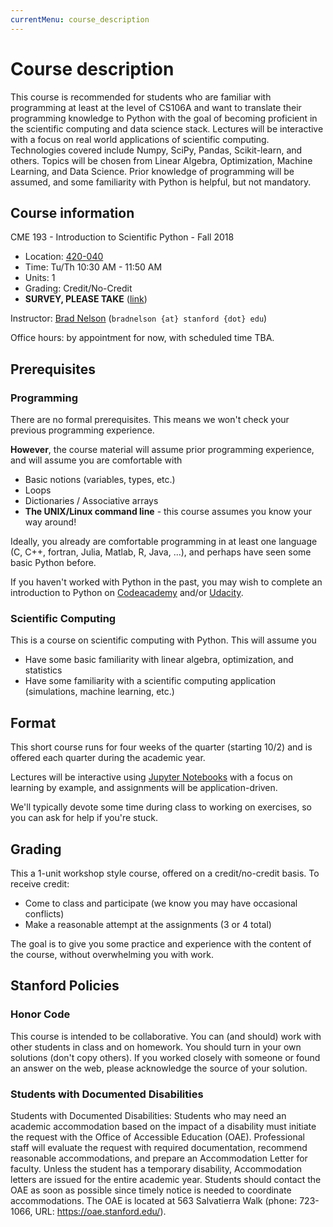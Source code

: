 ```yaml
---
currentMenu: course_description
---
```


# Course description

This course is recommended for students who are familiar with programming at least at the level of CS106A and want to translate their programming knowledge to Python with the goal of becoming proficient in the scientific computing and data science stack. Lectures will be interactive with a focus on real world applications of scientific computing. Technologies covered include Numpy, SciPy, Pandas, Scikit-learn, and others. Topics will be chosen from Linear Algebra, Optimization, Machine Learning, and Data Science. Prior knowledge of programming will be assumed, and some familiarity with Python is helpful, but not mandatory.

## Course information

CME 193 - Introduction to Scientific Python - Fall 2018
- Location: [420-040](https://campus-map.stanford.edu/?srch=420-040)
- Time: Tu/Th 10:30 AM - 11:50 AM
- Units: 1
- Grading: Credit/No-Credit
- **SURVEY, PLEASE TAKE** ([link](http://goo.gl/forms/ggfdEUYxQL))

Instructor:
[Brad Nelson](https://stanford.edu/~bjnelson/) (`bradnelson {at} stanford {dot} edu`)

Office hours: by appointment for now, with scheduled time TBA.

## Prerequisites

### Programming

There are no formal prerequisites. This means we won't check your previous programming experience.

**However**, the course material will assume prior programming experience, and will assume you are comfortable with

* Basic notions (variables, types, etc.)
* Loops
* Dictionaries / Associative arrays
* **The UNIX/Linux command line** - this course assumes you know your way around!

Ideally, you already are comfortable programming in at least one language (C, C++, fortran, Julia, Matlab, R, Java, ...), and perhaps have seen some basic Python before.

If you haven't worked with Python in the past, you may wish to complete an introduction to Python on [Codeacademy](http://www.codecademy.com/en/tracks/python)
and/or [Udacity](https://www.udacity.com/course/cs101).

### Scientific Computing

This is a course on scientific computing with Python.  This will assume you
* Have some basic familiarity with linear algebra, optimization, and statistics
* Have some familiarity with a scientific computing application (simulations, machine learning, etc.)

## Format

This short course runs for four weeks of the quarter (starting 10/2) and is offered each quarter during the academic year.

Lectures will be interactive using [Jupyter Notebooks](http://jupyter.org/) with a focus on learning by example, and assignments will be application-driven.

We'll typically devote some time during class to working on exercises, so you can ask for help if you're stuck.


## Grading

This a 1-unit workshop style course, offered on a credit/no-credit basis.  To receive credit:
* Come to class and participate (we know you may have occasional conflicts)
* Make a reasonable attempt at the assignments (3 or 4 total)

The goal is to give you some practice and experience with the content of the course, without overwhelming you with work.

## Stanford Policies

### Honor Code
This course is intended to be collaborative.  You can (and should) work with other students in class and on homework.  You should turn in your own solutions (don't copy others). If you worked closely with someone or found an answer on the web, please acknowledge the source of your solution.

### Students with Documented Disabilities
Students with Documented Disabilities: Students who may need an academic accommodation based on the impact of a disability must initiate the request with the Office of Accessible Education (OAE). Professional staff will evaluate the request with required documentation, recommend reasonable accommodations, and prepare an Accommodation Letter for faculty. Unless the student has a temporary disability, Accommodation letters are issued for the entire academic year. Students should contact the OAE as soon as possible since timely notice is needed to coordinate accommodations. The OAE is located at 563 Salvatierra Walk (phone: 723-1066, URL: https://oae.stanford.edu/).
